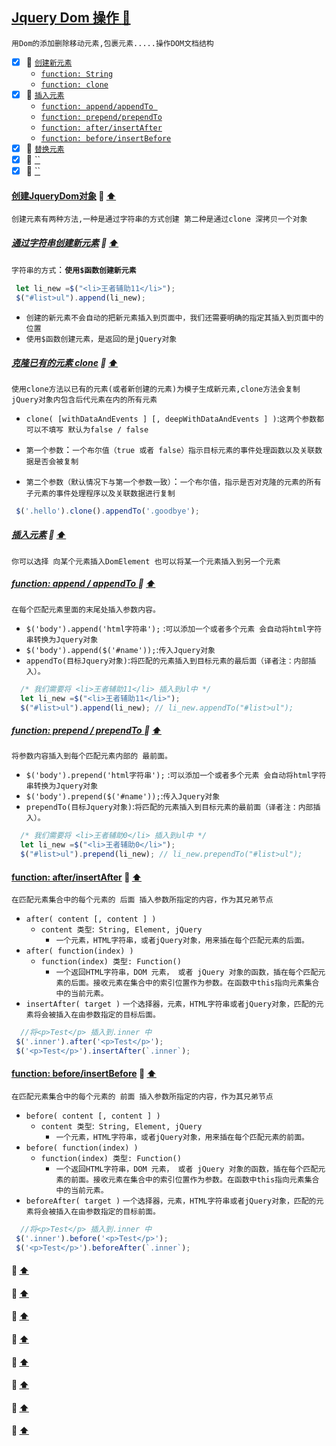 <a id="top" href="#top">Jquery Dom 操作  :maple_leaf:</a> 
----
`用Dom的添加删除移动元素,包裹元素.....操作DOM文档结构`

- [x] :maple_leaf: <a href="#InsertDomIndex">`创建新元素`</a>
  - <a href="#StringIndex">`function: String`</a>
  - <a href="#cloneIndex">`function: clone`</a>
- [x] :maple_leaf: <a href="#InsertDomIndex">`插入元素`</a>
  - <a href="#appendIndex">`function: append/appendTo `</a>
  - <a href="#prependIndex">`function: prepend/prependTo`</a>
  - <a href="#afterIndex">`function: after/insertAfter`</a>
  - <a href="#beforeIndex">`function: before/insertBefore`</a>
- [x] :maple_leaf: <a href="#ReplaceElementIndex">`替换元素`</a>
- [x] :maple_leaf: <a href="#">``</a>
- [x] :maple_leaf: <a href="#">``</a>

####  <a id="InsertDomIndex" href="#InsertDomIndex">创建JqueryDom对象</a>  :star2: <a href="#top"> :arrow_up: </a>
`创建元素有两种方法,一种是通过字符串的方式创建 第二种是通过clone 深拷贝一个对象`
#####  <a id="StringIndex" href="StringIndex">通过字符串创建新元素</a>  :star2: <a href="#top"> :arrow_up: </a>
`字符串的方式`：**`使用$函数创建新元素`**
```javascript
 let li_new =$("<li>王者辅助11</li>");
 $("#list>ul").append(li_new);
```
* `创建的新元素不会自动的把新元素插入到页面中，我们还需要明确的指定其插入到页面中的位置`
* `使用$函数创建元素，是返回的是jQuery对象`

#####  <a id="cloneIndex" href="cloneIndex">克隆已有的元素 clone</a>  :star2: <a href="#top"> :arrow_up: </a>
`使用clone方法以已有的元素(或者新创建的元素)为模子生成新元素,clone方法会复制jQuery对象内包含后代元素在内的所有元素`
* `clone( [withDataAndEvents ] [, deepWithDataAndEvents ] )`:`这两个参数都可以不填写 默认为false / false`

* `第一个参数`：`一个布尔值（true 或者 false）指示目标元素的事件处理函数以及关联数据是否会被复制`
* `第二个参数（默认情况下与第一个参数一致）`：`一个布尔值，指示是否对克隆的元素的所有子元素的事件处理程序以及关联数据进行复制`
```javascript
 $('.hello').clone().appendTo('.goodbye'); 
```
#####  <a id="InsertDomIndex" href="#InsertDomIndex"> 插入元素</a>  :star2: <a href="#top"> :arrow_up: </a>
`你可以选择 向某个元素插入DomElement 也可以将某一个元素插入到另一个元素`
#####  <a id="appendIndex" href="appendIndex">function: append / appendTo </a>  :star2: <a href="#top"> :arrow_up: </a>
`在每个匹配元素里面的末尾处插入参数内容。`
* `$('body').append('html字符串');` :`可以添加一个或者多个元素 会自动将html字符串转换为Jquery对象`
* `$('body').append($('#name'));`:`传入Jquery对象`
* `appendTo(目标Jquery对象)`:`将匹配的元素插入到目标元素的最后面（译者注：内部插入）。`
```javascript
  /* 我们需要将 <li>王者辅助11</li> 插入到ul中 */
  let li_new =$("<li>王者辅助11</li>");
  $("#list>ul").append(li_new); // li_new.appendTo("#list>ul");
```
#####  <a id="prependIndex" href="prependIndex">function: prepend / prependTo </a>  :star2: <a href="#top"> :arrow_up: </a>
`将参数内容插入到每个匹配元素内部的 最前面。`
* `$('body').prepend('html字符串');` :`可以添加一个或者多个元素 会自动将html字符串转换为Jquery对象`
* `$('body').prepend($('#name'));`:`传入Jquery对象`
* `prependTo(目标Jquery对象)`:`将匹配的元素插入到目标元素的最前面（译者注：内部插入）。`
```javascript
  /* 我们需要将 <li>王者辅助0</li> 插入到ul中 */
  let li_new =$("<li>王者辅助0</li>");
  $("#list>ul").prepend(li_new); // li_new.prependTo("#list>ul");
```
####  <a id="afterIndex" href="#afterIndex">function: after/insertAfter</a>  :star2: <a href="#top"> :arrow_up: </a>
`在匹配元素集合中的每个元素的 后面 插入参数所指定的内容，作为其兄弟节点`
* `after( content [, content ] )`
  * `content 类型`:` String, Element, jQuery`
    * `一个元素，HTML字符串，或者jQuery对象，用来插在每个匹配元素的后面。`
* `after( function(index) )`
  * `function(index) 类型: Function()`
    * `一个返回HTML字符串，DOM 元素， 或者 jQuery 对象的函数，插在每个匹配元素的后面。接收元素在集合中的索引位置作为参数。在函数中this指向元素集合中的当前元素。`
* `insertAfter( target )`
  `一个选择器，元素，HTML字符串或者jQuery对象，匹配的元素将会被插入在由参数指定的目标后面。`
```javascript
  //将<p>Test</p> 插入到.inner 中
 $('.inner').after('<p>Test</p>');
 $('<p>Test</p>').insertAfter(`.inner`);
```
####  <a id="beforeIndex" href="#beforeIndex">function: before/insertBefore</a>  :star2: <a href="#top"> :arrow_up: </a>
`在匹配元素集合中的每个元素的 前面 插入参数所指定的内容，作为其兄弟节点`
* `before( content [, content ] )`
  * `content 类型`:` String, Element, jQuery`
    * `一个元素，HTML字符串，或者jQuery对象，用来插在每个匹配元素的前面。`
* `before( function(index) )`
  * `function(index) 类型: Function()`
    * `一个返回HTML字符串，DOM 元素， 或者 jQuery 对象的函数，插在每个匹配元素的前面。接收元素在集合中的索引位置作为参数。在函数中this指向元素集合中的当前元素。`
* `beforeAfter( target )`
  `一个选择器，元素，HTML字符串或者jQuery对象，匹配的元素将会被插入在由参数指定的目标前面。`
```javascript
  //将<p>Test</p> 插入到.inner 中
 $('.inner').before('<p>Test</p>');
 $('<p>Test</p>').beforeAfter(`.inner`);
```
####  <a id="" href="#"></a>  :star2: <a href="#top"> :arrow_up: </a>
####  <a id="" href="#"></a>  :star2: <a href="#top"> :arrow_up: </a>
####  <a id="" href="#"></a>  :star2: <a href="#top"> :arrow_up: </a>
####  <a id="" href="#"></a>  :star2: <a href="#top"> :arrow_up: </a>
####  <a id="" href="#"></a>  :star2: <a href="#top"> :arrow_up: </a>
####  <a id="" href="#"></a>  :star2: <a href="#top"> :arrow_up: </a>
####  <a id="" href="#"></a>  :star2: <a href="#top"> :arrow_up: </a>
####  <a id="" href="#"></a>  :star2: <a href="#top"> :arrow_up: </a>







